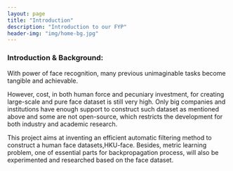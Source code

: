 ```yaml
---
layout: page
title: "Introduction"
description: "Introduction to our FYP"
header-img: "img/home-bg.jpg"
---
```


### Introduction & Background:

With power of face recognition, many previous unimaginable tasks become tangible and achievable.

However, cost, in both human force and pecuniary investment, for creating large-scale and pure face dataset is still very high. Only big companies and institutions have enough support to construct such dataset as mentioned above and some are not open-source, which restricts the development for both industry and academic research.

This project aims at inventing an efficient automatic filtering method to construct a human face datasets,HKU-face. Besides, metric learning problem, one of essential parts for backpropagation process, will also be experimented and researched based on the face dataset.


